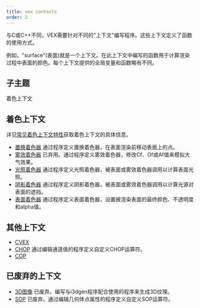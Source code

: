```yaml
---
title: vex contexts
order: 2
---
```


与C或C++不同，VEX需要针对不同的"上下文"编写程序。这些上下文定义了函数的使用方式。

例如，"surface"(表面)就是一个上下文。在此上下文中编写的函数用于计算渲染过程中表面的颜色。每个上下文提供的全局变量和函数略有不同。

## 子主题

着色上下文

## 着色上下文

详见[常见着色上下文特性](shading_contexts.html)获取着色上下文的具体信息。

- [置换着色器](displace.html "通过程序定义置换着色器，在表面渲染前移动表面上的点")
 通过程序定义置换着色器，在表面渲染前移动表面上的点。
- [雾效着色器](fog.html "已弃用。通过程序定义雾效着色器，修改Cf、Of或Af值来模拟大气效果")
 已弃用。通过程序定义雾效着色器，修改Cf、Of或Af值来模拟大气效果。
- [光照着色器](light.html "通过程序定义光照着色器，被表面或雾效着色器调用以计算表面光照")
 通过程序定义光照着色器，被表面或雾效着色器调用以计算表面光照。
- [阴影着色器](/zh-cn/houdini-vex/shading-and-rendering/shadow "通过程序定义阴影着色器，被表面或雾效着色器调用以计算光源对表面的遮挡")
 通过程序定义阴影着色器，被表面或雾效着色器调用以计算光源对表面的遮挡。
- [表面着色器](surface.html "通过程序定义表面着色器，设置被渲染表面的最终颜色、不透明度和alpha值")
 通过程序定义表面着色器，设置被渲染表面的最终颜色、不透明度和alpha值。

## 其他上下文

- [CVEX](cvex.html)
- [CHOP](/zh-cn/houdini-vex/chop/chop "通过编辑通道值的程序定义自定义CHOP运算符")
 通过编辑通道值的程序定义自定义CHOP运算符。
- [COP](/vex/contexts/cop.html)

## 已废弃的上下文

- [3D图像](image3d.html "已废弃。编写与i3dgen程序配合使用的程序来生成3D纹理")
 已废弃。编写与i3dgen程序配合使用的程序来生成3D纹理。
- [SOP](sop.html "已废弃。通过编辑几何体点属性的程序定义自定义SOP运算符")
 已废弃。通过编辑几何体点属性的程序定义自定义SOP运算符。
